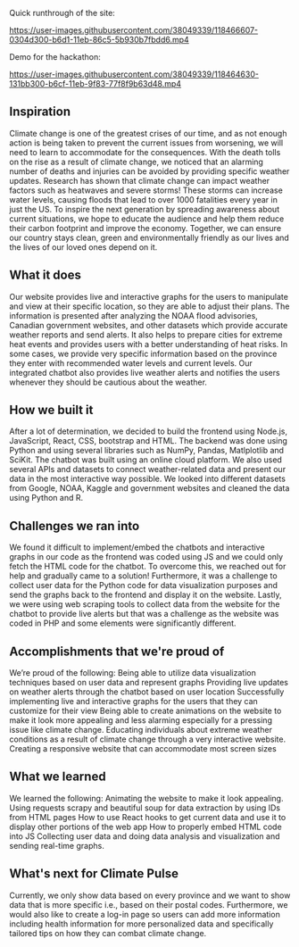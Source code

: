 
Quick runthrough of the site:

https://user-images.githubusercontent.com/38049339/118466607-0304d300-b6d1-11eb-86c5-5b930b7fbdd6.mp4

Demo for the hackathon:

https://user-images.githubusercontent.com/38049339/118464630-131bb300-b6cf-11eb-9f83-77f8f9b63d48.mp4

## Inspiration
Climate change is one of the greatest crises of our time, and as not enough action is being taken to prevent the current issues from worsening, we will need to learn to accommodate for the consequences. With the death tolls on the rise as a result of climate change, we noticed that an alarming number of deaths and injuries can be avoided by providing specific weather updates. Research has shown that climate change can impact weather factors such as heatwaves and severe storms! These storms can increase water levels, causing floods that lead to over 1000 fatalities every year in just the US. To inspire the next generation by spreading awareness about current situations, we hope to educate the audience and help them reduce their carbon footprint and improve the economy. Together, we can ensure our country stays clean, green and environmentally friendly as our lives and the lives of our loved ones depend on it. 

## What it does
Our website provides live and interactive graphs for the users to manipulate and view at their specific location, so they are able to adjust their plans. The information is presented after analyzing the NOAA flood advisories, Canadian government websites, and other datasets which provide accurate weather reports and send alerts. It also helps to prepare cities for extreme heat events and provides users with a better understanding of heat risks. In some cases, we provide very specific information based on the province they enter with recommended water levels and current levels. Our integrated chatbot also provides live weather alerts and notifies the users whenever they should be cautious about the weather. 

## How we built it
After a lot of determination, we decided to build the frontend using Node.js, JavaScript, React, CSS, bootstrap and HTML. The backend was done using Python and using several libraries such as NumPy, Pandas, Matlplotlib and SciKit. The chatbot was built using an online cloud platform.
We also used several APIs and datasets to connect weather-related data and present our data in the most interactive way possible. We looked into different datasets from Google, NOAA, Kaggle and government websites and cleaned the data using Python and R.

## Challenges we ran into
We found it difficult to implement/embed the chatbots and interactive graphs in our code as the frontend was coded using JS and we could only fetch the HTML code for the chatbot. To overcome this, we reached out for help and gradually came to a solution!
Furthermore, it was a challenge to collect user data for the Python code for data visualization purposes and send the graphs back to the frontend and display it on the website.
Lastly, we were using web scraping tools to collect data from the website for the chatbot to provide live alerts but that was a challenge as the website was coded in PHP and some elements were significantly different. 

## Accomplishments that we're proud of
We’re proud of the following:
Being able to utilize data visualization techniques based on user data and represent graphs
Providing live updates on weather alerts through the chatbot based on user location 
Successfully implementing live and interactive graphs for the users that they can customize for their view
Being able to create animations on the website to make it look more appealing and less alarming especially for a pressing issue like climate change.
Educating individuals about extreme weather conditions as a result of climate change through a very interactive website. 
Creating a responsive website that can accommodate most screen sizes

## What we learned
We learned the following:
Animating the website to make it look appealing.
Using requests scrapy and beautiful soup for data extraction by using IDs from HTML pages 
How to use React hooks to get current data and use it to display other portions of the web app
How to properly embed HTML code into JS
Collecting user data and doing data analysis and visualization and sending real-time graphs.

## What's next for **Climate Pulse**
Currently, we only show data based on every province and we want to show data that is more specific i.e., based on their postal codes. Furthermore, we would also like to create a log-in page so users can add more information including health information for more personalized data and specifically tailored tips on how they can combat climate change. 
